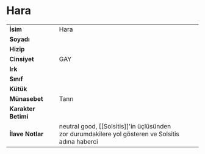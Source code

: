 # Hara   
|  |  |  
|---|---|  
| **İsim** | Hara |  
| **Soyadı** |  |  
| **Hizip** |  |  
| **Cinsiyet** | GAY |  
| **Irk** |  |  
| **Sınıf** |  |  
| **Kütük** |  |  
| **Münasebet** | Tanrı |  
| **Karakter Betimi** |  |  
| **İlave Notlar** | neutral good, [[Solsitis]]'in üçlüsünden<br>zor durumdakilere yol gösteren ve Solsitis adına haberci |  
